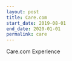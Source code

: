 ```yaml
---
layout: post
title: Care.com
start_date: 2019-08-01
end_date: 2020-01-01
permalink: care
---
```


Care.com Experience

